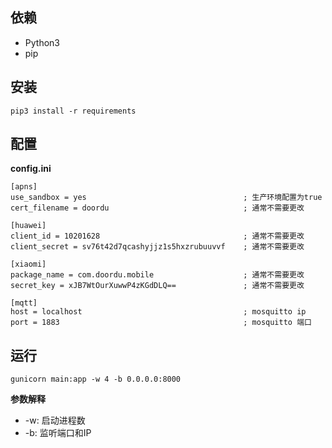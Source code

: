 
## 依赖

* Python3
* pip

## 安装

    pip3 install -r requirements

## 配置

**config.ini**

    [apns]
    use_sandbox = yes                                   ; 生产环境配置为true
    cert_filename = doordu                              ; 通常不需要更改

    [huawei]
    client_id = 10201628                                ; 通常不需要更改
    client_secret = sv76t42d7qcashyjjz1s5hxzrubuuvvf    ; 通常不需要更改

    [xiaomi]
    package_name = com.doordu.mobile                    ; 通常不需要更改
    secret_key = xJB7WtOurXuwwP4zKGdDLQ==               ; 通常不需要更改

    [mqtt]
    host = localhost                                    ; mosquitto ip
    port = 1883                                         ; mosquitto 端口

## 运行

    gunicorn main:app -w 4 -b 0.0.0.0:8000

**参数解释**

* -w: 启动进程数
* -b: 监听端口和IP